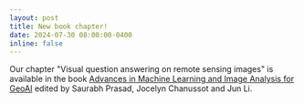 ```yaml
---
layout: post
title: New book chapter!
date: 2024-07-30 08:00:00-0400
inline: false
---
```


Our chapter "Visual question answering on remote sensing images" is available in the book <a href="https://www.sciencedirect.com/book/9780443190773/advances-in-machine-learning-and-image-analysis-for-geoai">Advances in Machine Learning and Image Analysis for GeoAI</a> edited by Saurabh Prasad, Jocelyn Chanussot and Jun Li.
